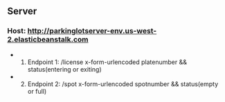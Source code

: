 ## Server
### Host: http://parkinglotserver-env.us-west-2.elasticbeanstalk.com
- 1. Endpoint 1: /license x-form-urlencoded platenumber && status(entering or exiting)
- 2. Endpoint 2: /spot x-form-urlencoded spotnumber && status(empty or full)
